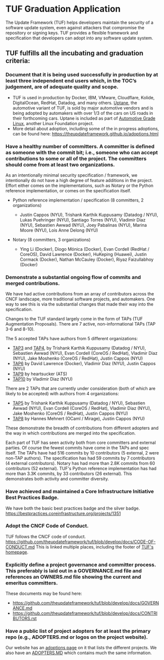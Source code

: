# TUF Graduation Application

The Update Framework (TUF) helps developers maintain the security of a software update system, even against attackers that compromise the repository or signing keys. TUF provides a flexible framework and specification that developers can adopt into any software update system.

## TUF fulfills all the incubating and graduation criteria:

### Document that it is being used successfully in production by at least three independent end users which, in the TOC’s judgement, are of adequate quality and scope.

* TUF is used in production by Docker, IBM, VMware, Cloudflare, Kolide, DigitalOcean, RedHat, Datadog, and many others.  [Uptane](https://uptane.github.io/), the automotive variant of TUF, is sold by major automotive vendors and is being adopted by automakers with over 1/3 of the cars on US roads in their forthcoming cars.  Uptane is included as part of [Automotive Grade Linux](https://www.automotivelinux.org/), another Linux Foundation project.
* More detail about adoption, including some of the in progress adoptions, can be found here:  https://theupdateframework.github.io/adoptions.html

### Have a healthy number of committers. A committer is defined as someone with the commit bit; i.e., someone who can accept contributions to some or all of the project.  The committers should come from at least two organizations.

As an intentionally minimal security specification / framework, we intentionally do not have a high degree of feature additions in the project.  Effort either comes on the implementations, such as Notary or the Python reference implementation, or comes on the specification itself.  

* Python reference implementation / specification (8 committers, 2 organizations)

  * Justin Cappos (NYU), Trishank Karthik Kuppusamy (Datadog / NYU), Lukas Puehringer (NYU), Santiago Torres (NYU), Vladimir Diaz (NYU), Sebastien Awwad (NYU), Joey Pabalinas (NYU), Marina Moore (NYU), Lois Anne Delong (NYU)

* Notary (8 committers, 3 organizations)

  * Ying Li (Docker), Diogo Mónica (Docker), Evan Cordell (RedHat / CoreOS), David Lawrence (Docker), HuKeping (Huawei), Justin Cormack (Docker), Nathan McCauley (Docker), Riyaz Faizullabhoy (Docker)


### Demonstrate a substantial ongoing flow of commits and merged contributions.

We have had active contributions from an array of contributors across the CNCF landscape, more traditional software projects, and automakers.  One way to see this is via the substantial changes that made their way into the specification.

Changes to the TUF standard largely come in the form of TAPs (TUF Augmentation Proposals).  There are 7 active, non-informational TAPs (TAP 3-6 and 8-10).  

The 5 accepted TAPs have authors from 5 different organizations:
* [TAP3](https://github.com/theupdateframework/taps/blob/master/tap3.md) and [TAP4](https://github.com/theupdateframework/taps/blob/master/tap4.md), by Trishank Karthik Kuppusamy (Datadog / NYU), Sebastien Awwad (NYU), Evan Cordell (CoreOS / RedHat), Vladimir Diaz (NYU), Jake Moshenko (CoreOS / RedHat), Justin Cappos (NYU)
* [TAP6](https://github.com/theupdateframework/taps/blob/master/tap6.md) by David Lawrence (Docker), Vladimir Diaz (NYU), Justin Cappos (NYU)
* [TAP9](https://github.com/theupdateframework/taps/blob/master/tap9.md) by heartsucker (ATS)
* [TAP10](https://github.com/theupdateframework/taps/blob/master/tap10.md) by Vladimir Diaz (NYU)

There are 2 TAPs that are currently under consideration (both of which are likely to be accepted) with authors from 4 organizations:
* [TAP5](https://github.com/theupdateframework/taps/blob/master/tap5.md) by Trishank Karthik Kuppusamy (Datadog / NYU), Sebastien Awwad (NYU), Evan Cordell (CoreOS / RedHat), Vladimir Diaz (NYU), Jake Moshenko (CoreOS / RedHat), Justin Cappos (NYU)
* [TAP8](https://github.com/theupdateframework/taps/blob/master/tap8.md) by Hannes Mehnert (OCaml / Mirage), Justin Cappos (NYU)

These demonstrate the breadth of contributions from different adopters and the way in which contributions are merged into the specification.

Each part of TUF has seen activity both from core committers and external parties.  Of course the fewest commits have come in the TAPs and spec itself.   The TAPs have had 516 commits by 10 contributors (5 external, 2 were non-TAP authors).  The specification has had 59 commits by 7 contributors (4 external contributors).  Notary has had more than 2.8K commits from 60 contributors (52 external).  TUF's Python reference implementation has had more than 3.3K commits, by 33 contributors (26 external).   This demonstrates both activity and committer diversity.


### Have achieved and maintained a Core Infrastructure Initiative Best Practices Badge.

We have both the basic best practices badge and the silver badge.
https://bestpractices.coreinfrastructure.org/projects/1351

### Adopt the CNCF Code of Conduct.

TUF follows the CNCF code of conduct.  https://github.com/theupdateframework/tuf/blob/develop/docs/CODE-OF-CONDUCT.md
This is linked multiple places, including the footer of [TUF's homepage](https://theupdateframework.github.io/).

### Explicitly define a project governance and committer process. This preferably is laid out in a GOVERNANCE.md file and references an OWNERS.md file showing the current and emeritus committers.

These documents may be found here:
* https://github.com/theupdateframework/tuf/blob/develop/docs/GOVERNANCE.md
* https://github.com/theupdateframework/tuf/blob/develop/docs/CONTRIBUTORS.rst

### Have a public list of project adopters for at least the primary repo (e.g., ADOPTERS.md or logos on the project website).

Our website has an [adoptions page](https://theupdateframework.github.io/adoptions.html) on it that lists the different projects.  We also have an [ADOPTERS.MD](https://github.com/theupdateframework/tuf/blob/develop/docs/ADOPTERS.md) which contains much the same information.
